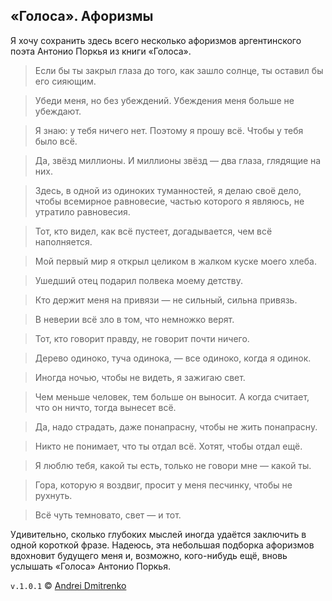 ## &laquo;Голоса&raquo;. Афоризмы

Я хочу сохранить здесь всего несколько афоризмов аргентинского поэта Антонио Поркья из книги &laquo;Голоса&raquo;.  

> Если бы ты закрыл глаза до того, как зашло солнце, ты оставил бы его сияющим.

> Убеди меня, но без убеждений. Убеждения меня больше не убеждают.

> Я знаю: у тебя ничего нет. Поэтому я прошу всё. Чтобы у тебя было всё.

> Да, звёзд миллионы. И миллионы звёзд &mdash; два глаза, глядящие на них.

> Здесь, в одной из одиноких туманностей, я делаю своё дело, чтобы всемирное равновесие, частью которого я являюсь, не утратило равновесия.

> Тот, кто видел, как всё пустеет, догадывается, чем всё наполняется.

> Мой первый мир я открыл целиком в жалком куске моего хлеба.

> Ушедший отец подарил полвека моему детству.

> Кто держит меня на привязи &mdash; не сильный, сильна привязь.

> В неверии всё зло в том, что немножко верят.

> Тот, кто говорит правду, не говорит почти ничего.

> Дерево одиноко, туча одинока, &mdash; все одиноко, когда я одинок.

> Иногда ночью, чтобы не видеть, я зажигаю свет.

> Чем меньше человек, тем больше он выносит. А когда считает, что он ничто, тогда вынесет всё.

> Да, надо страдать, даже понапрасну, чтобы не жить понапрасну.

> Никто не понимает, что ты отдал всё. Хотят, чтобы отдал ещё.

> Я люблю тебя, какой ты есть, только не говори мне &mdash; какой ты.

> Гора, которую я воздвиг, просит у меня песчинку, чтобы не рухнуть.

> Всё чуть темновато, свет &mdash; и тот.

Удивительно, сколько глубоких мыслей иногда удаётся заключить в одной короткой фразе. Надеюсь, эта небольшая подборка афоризмов вдохновит будущего меня и, возможно, кого-нибудь ещё, вновь услышать &laquo;Голоса&raquo; Антонио Поркья.

`v.1.0.1` &copy; [Andrei Dmitrenko](https://admitrenko.github.io/blog)
